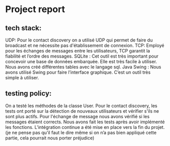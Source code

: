 # Project report

## tech stack:
  UDP: Pour le contact discovery on a utilisé UDP qui permet de faire du broadcast et ne nécessite pas d'établissement de connexion.
  TCP: Employé pour les échanges de messages entre les utilisateurs, TCP garantit la fiabilité et l’ordre des messages.
  SQLite : Cet outil est très important pour concevoir une base de données embarquée. Elle est très facile à utiliser. Nous avons créé différentes tables avec le langage sql.
  Java Swing : Nous avons utilisé Swing pour faire l’interface graphique. C’est un outil très simple à utiliser.

## testing policy:
  On a testé les méthodes de la classe User.
  Pour le contact discovery, les tests ont porté sur la détection de nouveaux utilisateurs et vérifier s'ils ne sont plus actifs.
  Pour l'échange de message nous avons vérifié si les messages étaient corrects.
  Nous avons fait les tests après avoir implémenté les fonctions.
  L'intégration continue a été mise en place vers la fin du projet. (je ne pense pas qu’il faut le dire même si on n’a pas bien appliqué cette partie, cela pourrait nous porter préjudice)